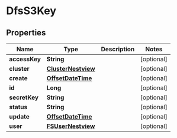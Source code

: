 # DfsS3Key

## Properties
Name | Type | Description | Notes
------------ | ------------- | ------------- | -------------
**accessKey** | **String** |  |  [optional]
**cluster** | [**ClusterNestview**](ClusterNestview.md) |  |  [optional]
**create** | [**OffsetDateTime**](OffsetDateTime.md) |  |  [optional]
**id** | **Long** |  |  [optional]
**secretKey** | **String** |  |  [optional]
**status** | **String** |  |  [optional]
**update** | [**OffsetDateTime**](OffsetDateTime.md) |  |  [optional]
**user** | [**FSUserNestview**](FSUserNestview.md) |  |  [optional]
